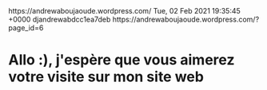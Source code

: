 <title>Accueil</title>
  <link>https://andrewaboujaoude.wordpress.com/</link>
  <pubDate>Tue, 02 Feb 2021 19:35:45 +0000</pubDate>
  <dc:creator>djandrewabdcc1ea7deb</dc:creator>
  <guid isPermaLink="false">https://andrewaboujaoude.wordpress.com/?page_id=6</guid>
  <description/>
  <content:encoded><![CDATA[<!-- wp:cover {"url":"https:\/\/andrewaboujaoude.files.wordpress.com\/2021\/02\/blue-1716030_1920.jpg","id":54,"dimRatio":30,"overlayColor":"secondary","className":"alignfull"} -->
<div class="wp-block-cover has-background-dim-30 has-secondary-background-color has-background-dim alignfull"><img class="wp-block-cover__image-background wp-image-54" alt="" src="https://andrewaboujaoude.files.wordpress.com/2021/02/blue-1716030_1920.jpg" data-object-fit="cover" /><div class="wp-block-cover__inner-container"><!-- wp:jetpack/layout-grid {"column1DesktopSpan":8,"column1DesktopOffset":2,"column1TabletSpan":8,"column1MobileSpan":4,"column2DesktopOffset":4,"className":"column1-desktop-grid__span-8 column1-desktop-grid__start-3 column1-desktop-grid__row-1 column1-tablet-grid__span-8 column1-tablet-grid__row-1 column1-mobile-grid__span-4 column1-mobile-grid__row-1"} -->
<div class="wp-block-jetpack-layout-grid alignfull column1-desktop-grid__span-8 column1-desktop-grid__start-3 column1-desktop-grid__row-1 column1-tablet-grid__span-8 column1-tablet-grid__row-1 column1-mobile-grid__span-4 column1-mobile-grid__row-1"><!-- wp:jetpack/layout-grid-column -->
<div class="wp-block-jetpack-layout-grid-column wp-block-jetpack-layout-grid__padding-none"><!-- wp:heading {"textAlign":"center","level":1} -->
<h1 class="has-text-align-center">Allo :), j'espère que vous aimerez votre visite sur mon site web </h1>

